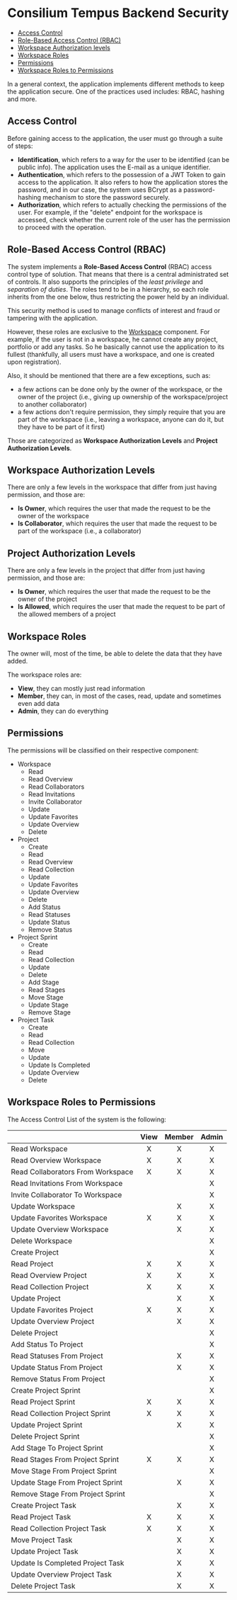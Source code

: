 # Consilium Tempus Backend Security

* [Access Control](#access-control)
* [Role-Based Access Control (RBAC)](#role-based-access-control-rbac)
* [Workspace Authorization levels](#workspace-authorization-levels)
* [Workspace Roles](#workspace-roles)
* [Permissions](#permissions)
* [Workspace Roles to Permissions](#workspace-roles-to-permissions)

In a general context, the application implements different methods to keep the application secure.
One of the practices used includes: RBAC, hashing and more.

## Access Control

Before gaining access to the application, the user must go through a suite of steps:

- **Identification**, which refers to a way for the user to be identified (can be public info).
  The application uses the E-mail as a unique identifier.
- **Authentication**, which refers to the possession of a JWT Token to gain access to the application.
  It also refers to how the application stores the password, and in our case,
  the system uses BCrypt as a password-hashing mechanism to store the password securely.
- **Authorization**, which refers to actually checking the permissions of the user.
  For example, if the "delete" endpoint for the workspace is accessed,
  check whether the current role of the user has the permission to proceed with the operation.

## Role-Based Access Control (RBAC)

The system implements a **Role-Based Access Control** (RBAC) access control type of solution.
That means that there is a central administrated set of controls.
It also supports the principles of the *least privilege* and *separation of duties*.
The roles tend to be in a hierarchy, so each role inherits from the one below,
thus restricting the power held by an individual.

This security method is used to manage conflicts of interest and fraud or tampering with the application.

However, these roles are exclusive to the [Workspace](domain/aggregates/Aggregate.Workspace) component.
For example, if the user is not in a workspace, he cannot create any project, portfolio or add any tasks.
So he basically cannot use the application to its fullest
(thankfully, all users must have a workspace, and one is created upon registration).

Also, it should be mentioned that there are a few exceptions, such as:

- a few actions can be done only by the owner of the workspace, or the owner of the project 
(i.e., giving up ownership of the workspace/project to another collaborator)
- a few actions don't require permission, they simply require that you are part of the workspace
  (i.e., leaving a workspace, anyone can do it, but they have to be part of it first)
  
Those are categorized as **Workspace Authorization Levels** and **Project Authorization Levels**.

## Workspace Authorization Levels

There are only a few levels in the workspace that differ from just having permission, and those are:
- **Is Owner**, which requires the user that made the request to be the owner of the workspace
- **Is Collaborator**, which requires the user that made the request to be part of the workspace (i.e., a collaborator)

## Project Authorization Levels

There are only a few levels in the project that differ from just having permission, and those are:
- **Is Owner**, which requires the user that made the request to be the owner of the project
- **Is Allowed**, which requires the user that made the request to be part of the allowed members of a project

## Workspace Roles

The owner will, most of the time, be able to delete the data that they have added.

The workspace roles are:

- **View**, they can mostly just read information
- **Member**, they can, in most of the cases, read, update and sometimes even add data
- **Admin**, they can do everything

## Permissions

The permissions will be classified on their respective component:

- Workspace
  - Read
  - Read Overview
  - Read Collaborators
  - Read Invitations
  - Invite Collaborator
  - Update
  - Update Favorites
  - Update Overview
  - Delete
- Project
  - Create
  - Read
  - Read Overview
  - Read Collection
  - Update
  - Update Favorites
  - Update Overview
  - Delete
  - Add Status
  - Read Statuses
  - Update Status
  - Remove Status
- Project Sprint
  - Create
  - Read
  - Read Collection
  - Update
  - Delete
  - Add Stage
  - Read Stages
  - Move Stage
  - Update Stage
  - Remove Stage
- Project Task
  - Create
  - Read
  - Read Collection
  - Move
  - Update
  - Update Is Completed
  - Update Overview
  - Delete

## Workspace Roles to Permissions

The Access Control List of the system is the following:

|                                   | View | Member | Admin |
|-----------------------------------|:----:|:------:|:-----:|
| Read Workspace                    |  X   |   X    |   X   |
| Read Overview Workspace           |  X   |   X    |   X   |
| Read Collaborators From Workspace |  X   |   X    |   X   |
| Read Invitations From Workspace   |      |        |   X   |
| Invite Collaborator To Workspace  |      |        |   X   |
| Update Workspace                  |      |   X    |   X   |
| Update Favorites Workspace        |  X   |   X    |   X   |
| Update Overview Workspace         |      |   X    |   X   |
| Delete Workspace                  |      |        |   X   |
| Create Project                    |      |        |   X   |
| Read Project                      |  X   |   X    |   X   |
| Read Overview Project             |  X   |   X    |   X   |
| Read Collection Project           |  X   |   X    |   X   |
| Update Project                    |      |   X    |   X   |
| Update Favorites Project          |  X   |   X    |   X   |
| Update Overview Project           |      |   X    |   X   |
| Delete Project                    |      |        |   X   |
| Add Status To Project             |      |        |   X   |
| Read Statuses From Project        |      |   X    |   X   |
| Update Status From Project        |      |   X    |   X   |
| Remove Status From Project        |      |        |   X   |
| Create Project Sprint             |      |        |   X   |
| Read Project Sprint               |  X   |   X    |   X   |
| Read Collection Project Sprint    |  X   |   X    |   X   |
| Update Project Sprint             |      |   X    |   X   |
| Delete Project Sprint             |      |        |   X   |
| Add Stage To Project Sprint       |      |        |   X   |
| Read Stages From Project Sprint   |  X   |   X    |   X   |
| Move Stage From Project Sprint    |      |        |   X   |
| Update Stage From Project Sprint  |      |   X    |   X   |
| Remove Stage From Project Sprint  |      |        |   X   |
| Create Project Task               |      |   X    |   X   |
| Read Project Task                 |  X   |   X    |   X   |
| Read Collection Project Task      |  X   |   X    |   X   |
| Move Project Task                 |      |   X    |   X   |
| Update Project Task               |      |   X    |   X   |
| Update Is Completed Project Task  |      |   X    |   X   |
| Update Overview Project Task      |      |   X    |   X   |
| Delete Project Task               |      |   X    |   X   |